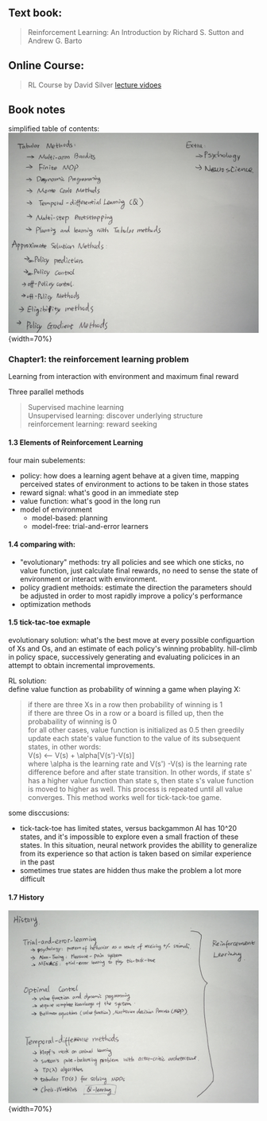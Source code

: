 ## Text book: 
> Reinforcement Learning: An Introduction by Richard S. Sutton and Andrew G. Barto
## Online Course:
> RL Course by David Silver [lecture vidoes](https://www.youtube.com/watch?v=2pWv7GOvuf0)


## Book notes
simplified table of contents:
![content](./image/content.jpg){width=70%}





### Chapter1: the reinforcement learning problem
Learning from interaction with environment and maximum final reward

Three parallel methods
> Supervised machine learning  
> Unsupervised learning: discover underlying structure  
> reinforcement learning: reward seeking

#### 1.3 Elements of Reinforcement Learning
four main subelements:
<ul>
    <li>policy: how does a learning agent behave at a given time, mapping perceived states of environment to actions to be taken in those states</li>
    <li>reward signal: what's good in an immediate step</li>
    <li>value function: what's good in the long run</li>
    <li>model of environment
        <ul>
            <li>model-based: planning</li>
            <li>model-free: trial-and-error learners</li>
        </ul>
    </li>
</ul>

#### 1.4 comparing with:
<ul>
    <li>"evolutionary" methods: try all policies and see which one sticks, no value function, just calculate final rewards, no need to sense the state of environment or interact with environment.</li>
    <li>policy gradient methoids: estimate the direction the parameters should be adjusted in order to most rapidly improve a policy's performance</li>
    <li>optimization methods</li>
</ul>

#### 1.5 tick-tac-toe exmaple
evolutionary solution: what's the best move at every possible configuartion of Xs and Os, and an estimate of each policy's winning probablity. hill-climb in policy space, successively generating and evaluating policices in an attempt to obtain incremental improvements. 


RL solution:  
define value function as probability of winning a game when playing X:   
> if there are three Xs in a row then probability of winning is 1  
> if there are three Os in a row or a board is filled up, then the probabaility of winning is 0  
> for all other cases, value function is initialized as 0.5
then greedily update each state's value function to the value of its subsequent states, in other words:  
V(s) <-- V(s) + \alpha[V(s')-V(s)]  
where \alpha is the learning rate and V(s') -V(s) is the learning rate difference before and after state transition. In other words, if state s' has a higher value function than state s, then state s's value function is moved to higher as well. This process is repeated until all value converges. This method works well for tick-tack-toe game.

some disccusions:  
<ul>
    <li>tick-tack-toe has limited states, versus backgammon AI has 10^20 states, and it's impossible to explore even a small fraction of these states. In this situation, neural network provides the abillity to generalize from its experience so that action is taken based on similar experience in the past</li>
    <li>sometimes true states are hidden thus make the problem a lot more difficult</li>
</ul>

#### 1.7 History  
![history note](./image/history.jpg){width=70%} 

